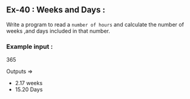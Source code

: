 ## Ex-40 : Weeks and Days : 

Write a program to read a `number of hours` and calculate the number of weeks ,and days included in that number.  

### Example input : 
365  

Outputs => 
- 2.17 weeks  
- 15.20 Days